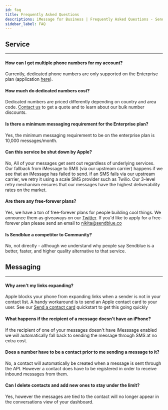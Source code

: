 ```yaml
---
id: faq
title: Frequently Asked Questions
descriptions: iMessage for Business | Frequently Asked Questions - Sendblue
sidebar_label: FAQ
---
```


## Service

---

#### How can I get multiple phone numbers for my account?

Currently, dedicated phone numbers are only supported on the Enterprise plan (application [here](https://share.hsforms.com/1RHuAjVngRq6MuGlCIRApWAejx9i)).

#### How much do dedicated numbers cost?

Dedicated numbers are priced differently depending on country and area code. [Contact us](mailto:support@sendblue.co) to get a quote and to learn about our bulk number discounts.

#### Is there a minimum messaging requirement for the Enterprise plan?

Yes, the minimum messaging requirement to be on the enterprise plan is 10,000 messages/month.

#### Can this service be shut down by Apple?

No, All of your messages get sent out regardless of underlying services. Our fallback from iMessage to SMS (via our upstream carrier) happens if we see that an iMessage has failed to send. if an SMS fails via our upstream carrier, we retry it using a scale SMS provider such as Twilio. Our 3-level retry mechanism ensures that our messages have the highest deliverability rates on the market.

#### Are there any free-forever plans?

Yes, we have a ton of free-forever plans for people building cool things. We announce them as giveaways on our [Twitter](https://twitter.com/sendbluedotco). If you'd like to apply for a free-forever plan please send an email to [nikita@sendblue.co](mailto:nikita@sendblue.co)

#### Is Sendblue a competitor to Community?

No, not directly - although we understand why people say Sendblue is a better, faster, and higher quality alternative to that service.

## Messaging

---

#### Why aren't my links expanding?

Apple blocks your phone from expanding links when a sender is not in your contact list. A handy workaround is to send an Apple contact card to your user. See our [Send a contact card](contact-card) quickstart to get this going quickly

#### What happens if the recipient of a message doesn't have an iPhone?

If the recipient of one of your messages doesn't have iMesssage enabled we will automatically fall back to sending the message through SMS at no extra cost.

#### Does a number have to be a contact prior to me sending a message to it?

No, a contact will automatically be created when a message is sent through the API. However a contact does have to be registered in order to receive inbound messages from them.

#### Can I delete contacts and add new ones to stay under the limit?

Yes, however the messages are tied to the contact will no longer appear in the conversations view of your dashboard.
